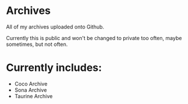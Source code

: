 # Archives
All of my archives uploaded onto Github.

Currently this is public and won't be changed to private too often, maybe sometimes, but not often.

# Currently includes:
- Coco Archive
- Sona Archive
- Taurine Archive
